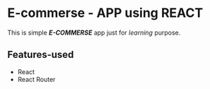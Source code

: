 # E-commerse - APP using REACT

This is simple ***E-COMMERSE*** app just for *learning* purpose.

## Features-used

- React
- React Router

